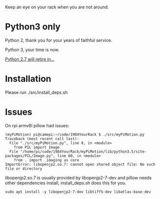 Keep an eye on your rack when you are not around.

# Python3 only

Python 2, thank you for your years of faithful service.

Python 3, your time is now.

[Python 2.7 will retire in…](https://pythonclock.org/)

# Installation

Please run ./src/install_deps.sh

# Issues

On rpi armv6l pillow had issues:

```
(myPiMotion) pi@camepi:~/code/1984YourRack $ ./src/myPiMotion.py
Traceback (most recent call last):
  File "./src/myPiMotion.py", line 8, in <module>
    from PIL import Image
  File "/home/pi/code/1984YourRack/myPiMotion/lib/python3.5/site-packages/PIL/Image.py", line 60, in <module>
    from . import _imaging as core
ImportError: libopenjp2.so.7: cannot open shared object file: No such file or directory
```

libopenjp2.so.7 is usually provided by libopenjp2-7-dev and pillow needs other dependencies install, install_deps.sh does this for you.

```
sudo apt install -y libopenjp2-7-dev libtiff5-dev libatlas-base-dev
```
